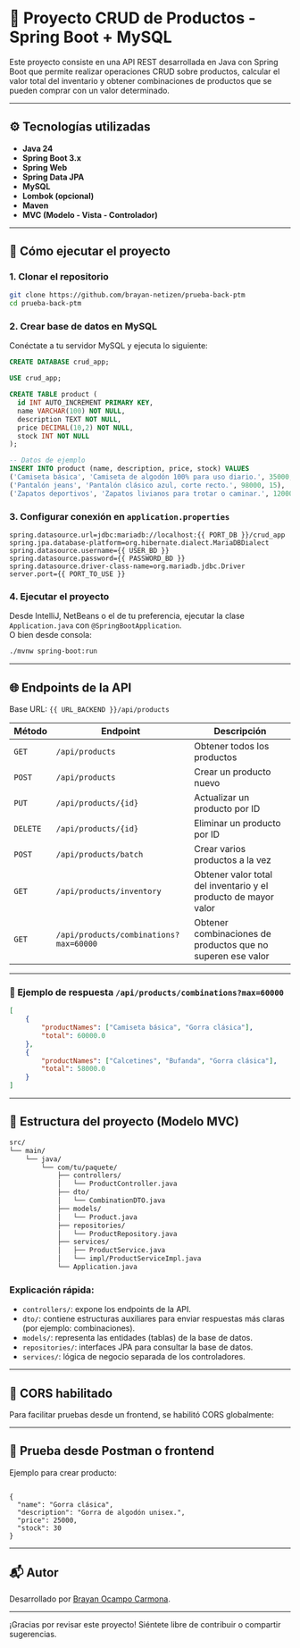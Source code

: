 # 🧪 Proyecto CRUD de Productos - Spring Boot + MySQL

Este proyecto consiste en una API REST desarrollada en Java con Spring Boot que permite realizar operaciones CRUD sobre productos, calcular el valor total del inventario y obtener combinaciones de productos que se pueden comprar con un valor determinado.

---

## ⚙️ Tecnologías utilizadas

-   **Java 24**
-   **Spring Boot 3.x**
-   **Spring Web**
-   **Spring Data JPA**
-   **MySQL**
-   **Lombok (opcional)**
-   **Maven**
-   **MVC (Modelo - Vista - Controlador)**

---

## 🚀 Cómo ejecutar el proyecto

### 1. Clonar el repositorio

```bash
git clone https://github.com/brayan-netizen/prueba-back-ptm
cd prueba-back-ptm
```

### 2. Crear base de datos en MySQL

Conéctate a tu servidor MySQL y ejecuta lo siguiente:

```sql
CREATE DATABASE crud_app;

USE crud_app;

CREATE TABLE product (
  id INT AUTO_INCREMENT PRIMARY KEY,
  name VARCHAR(100) NOT NULL,
  description TEXT NOT NULL,
  price DECIMAL(10,2) NOT NULL,
  stock INT NOT NULL
);

-- Datos de ejemplo
INSERT INTO product (name, description, price, stock) VALUES
('Camiseta básica', 'Camiseta de algodón 100% para uso diario.', 35000, 20),
('Pantalón jeans', 'Pantalón clásico azul, corte recto.', 98000, 15),
('Zapatos deportivos', 'Zapatos livianos para trotar o caminar.', 120000, 10);
```

### 3. Configurar conexión en `application.properties`

```properties
spring.datasource.url=jdbc:mariadb://localhost:{{ PORT_DB }}/crud_app
spring.jpa.database-platform=org.hibernate.dialect.MariaDBDialect
spring.datasource.username={{ USER_BD }}
spring.datasource.password={{ PASSWORD_BD }}
spring.datasource.driver-class-name=org.mariadb.jdbc.Driver
server.port={{ PORT_TO_USE }}
```

### 4. Ejecutar el proyecto

Desde IntelliJ, NetBeans o el de tu preferencia, ejecutar la clase `Application.java` con `@SpringBootApplication`.  
O bien desde consola:

```bash
./mvnw spring-boot:run
```

---

## 🌐 Endpoints de la API

Base URL: `{{ URL_BACKEND }}/api/products`

| Método   | Endpoint                               | Descripción                                                     |
| -------- | -------------------------------------- | --------------------------------------------------------------- |
| `GET`    | `/api/products`                        | Obtener todos los productos                                     |
| `POST`   | `/api/products`                        | Crear un producto nuevo                                         |
| `PUT`    | `/api/products/{id}`                   | Actualizar un producto por ID                                   |
| `DELETE` | `/api/products/{id}`                   | Eliminar un producto por ID                                     |
| `POST`   | `/api/products/batch`                  | Crear varios productos a la vez                                 |
| `GET`    | `/api/products/inventory`              | Obtener valor total del inventario y el producto de mayor valor |
| `GET`    | `/api/products/combinations?max=60000` | Obtener combinaciones de productos que no superen ese valor     |

---

### 🔎 Ejemplo de respuesta `/api/products/combinations?max=60000`

```json
[
	{
		"productNames": ["Camiseta básica", "Gorra clásica"],
		"total": 60000.0
	},
	{
		"productNames": ["Calcetines", "Bufanda", "Gorra clásica"],
		"total": 58000.0
	}
]
```

---

## 📁 Estructura del proyecto (Modelo MVC)

```bash
src/
└── main/
    └── java/
        └── com/tu/paquete/
            ├── controllers/
            │   └── ProductController.java
            ├── dto/
            │   └── CombinationDTO.java
            ├── models/
            │   └── Product.java
            ├── repositories/
            │   └── ProductRepository.java
            ├── services/
            │   ├── ProductService.java
            │   └── impl/ProductServiceImpl.java
            └── Application.java
```

### Explicación rápida:

-   `controllers/`: expone los endpoints de la API.
-   `dto/`: contiene estructuras auxiliares para enviar respuestas más claras (por ejemplo: combinaciones).
-   `models/`: representa las entidades (tablas) de la base de datos.
-   `repositories/`: interfaces JPA para consultar la base de datos.
-   `services/`: lógica de negocio separada de los controladores.

---

## 🔐 CORS habilitado

Para facilitar pruebas desde un frontend, se habilitó CORS globalmente:

---

## 🧪 Prueba desde Postman o frontend

Ejemplo para crear producto:

```POST /api/products

{
  "name": "Gorra clásica",
  "description": "Gorra de algodón unisex.",
  "price": 25000,
  "stock": 30
}
```

---

## 📬 Autor

Desarrollado por [Brayan Ocampo Carmona](https://github.com/brayan-netizen).

---

¡Gracias por revisar este proyecto! Siéntete libre de contribuir o compartir sugerencias.
